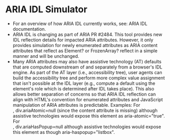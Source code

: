# ARIA IDL Simulator

- For an overview of how ARIA IDL currently works, see: ARIA IDL documentation.
- ARIA IDL is changing as part of ARIA PR #2484. This tool provides new IDL reflection details for impacted ARIA attributes. However, it only provides simulation for newly enumerated attributes as ARIA content attributes that reflect as Element? or FrozenArray<Element>? reflect in a simple manner and will be unchanged.
- Many ARIA attributes may also have assistive technology (AT) defaults that are computed downstream of and separately from a browser's IDL engine. As part of the AT layer (i.e., accessibility tree), user agents can build the accessibility tree and perform more complex value assignment that isn't possible at the IDL layer (e.g., compute a default using the element's role which is determined after IDL takes place). This also allows better separation of concerns so that ARIA IDL reflection can align with HTML's convention for enumerated attributes and JavaScript manipulation of ARIA attributes is predictable. Examples:
For <div role="alert">, div.ariaAtomic=null (since the content attribute is missing) although assistive technologies would expose this element as aria-atomic="true".
For <div role="combobox">, div.ariaHasPopup=null although assistive technologies would expose this element as though aria-haspopup="listbox".